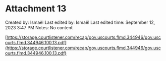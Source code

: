 # Attachment 13

Created by: Ismaël 
Last edited by: Ismaël 
Last edited time: September 12, 2023 3:47 PM
Notes: No content

[https://storage.courtlistener.com/recap/gov.uscourts.flmd.344946/gov.uscourts.flmd.344946.100.13.pdf](https://storage.courtlistener.com/recap/gov.uscourts.flmd.344946/gov.uscourts.flmd.344946.100.13.pdf)